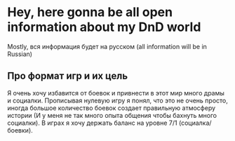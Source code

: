 # Hey, here gonna be all open information about my DnD world 

Mostly, вся информация будет на русском (all information will be in Russian)

## Про формат игр и их цель

Я очень хочу избавится от боевок и привнести в этот мир много драмы и социалки. Прописывая нулевую игру я понял, что это не очень просто, иногда большое количество боевок создает правильную атмосферу истории (И у меня не так много опыта общения чтобы бахнуть много социалки). В играх я хочу держать баланс на уровне 7/1 (социалка/боевки).  